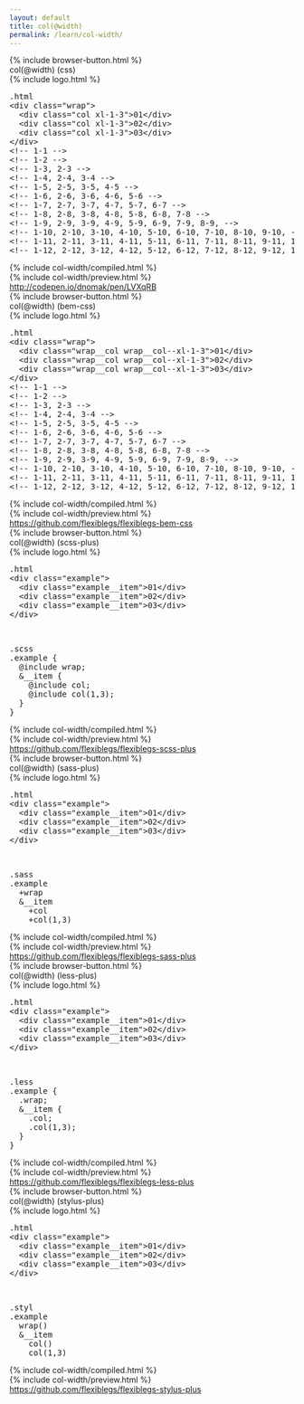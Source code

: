 ```yaml
---
layout: default
title: col(@width)
permalink: /learn/col-width/
---
```


<div id="css">
  <div class="dn-browser">
    <div class="dn-browser-header">
      {% include browser-button.html %}
      <div class="dn-style--title">col(<span>@width</span>) (css)</div>
      {% include logo.html %}
    </div>
    <div class="dn-browser-body">
      <div class="dn-browser-body__pre">
        <pre class="not-compiled"><div class="dn-tag dn-tag--gray dn-tag--top dn-tag--button"><i class="fa fa-magic fa-lg"></i></div><div class="dn-tag dn-tag--gray dn-tag--bottom">.html</div><!--
          -->&lt;div class="wrap"&gt;<br/><!--
          -->  &lt;div class="col <span>xl-1-3</span>"&gt;01&lt;/div&gt;<br/><!--
          -->  &lt;div class="col <span>xl-1-3</span>"&gt;02&lt;/div&gt;<br/><!--
          -->  &lt;div class="col <span>xl-1-3</span>"&gt;03&lt;/div&gt;<br/><!--
          -->&lt;/div&gt;<!--
          --><div class="comment">&lt;!-- 1-1 --&gt;</div><!--
          --><div class="comment">&lt;!-- 1-2 --&gt;</div><!--
          --><div class="comment">&lt;!-- 1-3, 2-3 --&gt;</div><!--
          --><div class="comment">&lt;!-- 1-4, 2-4, 3-4 --&gt;</div><!--
          --><div class="comment">&lt;!-- 1-5, 2-5, 3-5, 4-5 --&gt;</div><!--
          --><div class="comment">&lt;!-- 1-6, 2-6, 3-6, 4-6, 5-6 --&gt;</div><!--
          --><div class="comment">&lt;!-- 1-7, 2-7, 3-7, 4-7, 5-7, 6-7 --&gt;</div><!--
          --><div class="comment">&lt;!-- 1-8, 2-8, 3-8, 4-8, 5-8, 6-8, 7-8 --&gt;</div><!--
          --><div class="comment">&lt;!-- 1-9, 2-9, 3-9, 4-9, 5-9, 6-9, 7-9, 8-9, --&gt;</div><!--
          --><div class="comment">&lt;!-- 1-10, 2-10, 3-10, 4-10, 5-10, 6-10, 7-10, 8-10, 9-10, --&gt;</div><!--
          --><div class="comment">&lt;!-- 1-11, 2-11, 3-11, 4-11, 5-11, 6-11, 7-11, 8-11, 9-11, 10-11, --&gt;</div><!--
          --><div class="comment">&lt;!-- 1-12, 2-12, 3-12, 4-12, 5-12, 6-12, 7-12, 8-12, 9-12, 10-12, 11-12, --&gt;</div><!--
        --></pre>
        {% include col-width/compiled.html %}
      </div>
      {% include col-width/preview.html %}
      <div class="dn-browser-footer">
        <div class="wrap xl-gutter-24 xl-outside-24 xl-center xl-auto">
          <div class="col">
            <a href="http://codepen.io/dnomak/pen/LVXqRB?editors=110" class="dn-button dn-button--link">http://codepen.io/dnomak/pen/LVXqRB</a>
          </div>
        </div>
      </div>
    </div>
  </div>
</div>

<div id="bem-css">
  <div class="dn-browser">
    <div class="dn-browser-header">
      {% include browser-button.html %}
      <div class="dn-style--title">col(<span>@width</span>) (bem-css)</div>
      {% include logo.html %}
    </div>
    <div class="dn-browser-body">
      <div class="dn-browser-body__pre">
        <pre class="not-compiled"><div class="dn-tag dn-tag--gray dn-tag--top dn-tag--button"><i class="fa fa-magic fa-lg"></i></div><div class="dn-tag dn-tag--gray dn-tag--bottom">.html</div><!--
          -->&lt;div class="wrap"&gt;<br/><!--
          -->  &lt;div class="wrap__col <span>wrap__col--xl-1-3</span>"&gt;01&lt;/div&gt;<br/><!--
          -->  &lt;div class="wrap__col <span>wrap__col--xl-1-3</span>"&gt;02&lt;/div&gt;<br/><!--
          -->  &lt;div class="wrap__col <span>wrap__col--xl-1-3</span>"&gt;03&lt;/div&gt;<br/><!--
          -->&lt;/div&gt;<!--
          --><div class="comment">&lt;!-- 1-1 --&gt;</div><!--
          --><div class="comment">&lt;!-- 1-2 --&gt;</div><!--
          --><div class="comment">&lt;!-- 1-3, 2-3 --&gt;</div><!--
          --><div class="comment">&lt;!-- 1-4, 2-4, 3-4 --&gt;</div><!--
          --><div class="comment">&lt;!-- 1-5, 2-5, 3-5, 4-5 --&gt;</div><!--
          --><div class="comment">&lt;!-- 1-6, 2-6, 3-6, 4-6, 5-6 --&gt;</div><!--
          --><div class="comment">&lt;!-- 1-7, 2-7, 3-7, 4-7, 5-7, 6-7 --&gt;</div><!--
          --><div class="comment">&lt;!-- 1-8, 2-8, 3-8, 4-8, 5-8, 6-8, 7-8 --&gt;</div><!--
          --><div class="comment">&lt;!-- 1-9, 2-9, 3-9, 4-9, 5-9, 6-9, 7-9, 8-9, --&gt;</div><!--
          --><div class="comment">&lt;!-- 1-10, 2-10, 3-10, 4-10, 5-10, 6-10, 7-10, 8-10, 9-10, --&gt;</div><!--
          --><div class="comment">&lt;!-- 1-11, 2-11, 3-11, 4-11, 5-11, 6-11, 7-11, 8-11, 9-11, 10-11, --&gt;</div><!--
          --><div class="comment">&lt;!-- 1-12, 2-12, 3-12, 4-12, 5-12, 6-12, 7-12, 8-12, 9-12, 10-12, 11-12, --&gt;</div><!--
        --></pre>
        {% include col-width/compiled.html %}
      </div>
      {% include col-width/preview.html %}
      <div class="dn-browser-footer">
        <div class="wrap xl-gutter-24 xl-outside-24 xl-center xl-auto">
          <div class="col">
            <a href="https://github.com/flexiblegs/flexiblegs-bem-css" class="dn-button dn-button--link">https://github.com/flexiblegs/flexiblegs-bem-css</a>
          </div>
        </div>
      </div>
    </div>
  </div>
</div>

<div id="scss-plus">
  <div class="dn-browser">
    <div class="dn-browser-header">
      {% include browser-button.html %}
      <div class="dn-style--title">col(<span>@width</span>) (scss-plus)</div>
      {% include logo.html %}
    </div>
    <div class="dn-browser-body">
      <div class="dn-browser-body__pre">
        <div class="wrap xl-top xl-gutter-24 xl-2 lg-1">
          <div class="col">
            <pre><div class="dn-tag dn-tag--gray dn-tag--bottom">.html</div><!--
              -->&lt;div class="example"&gt;<br/><!--
              -->  &lt;div class="example__item"&gt;01&lt;/div&gt;<br/><!--
              -->  &lt;div class="example__item"&gt;02&lt;/div&gt;<br/><!--
              -->  &lt;div class="example__item"&gt;03&lt;/div&gt;<br/><!--
              -->&lt;/div&gt;<!--
            --></pre>
            <br class="xl-hidden lg-not-hidden" />
          </div>
          <div class="col">
            <pre class="not-compiled"><div class="dn-tag dn-tag--gray dn-tag--top dn-tag--button"><i class="fa fa-magic fa-lg"></i></div><div class="dn-tag dn-tag--gray dn-tag--bottom">.scss</div><!--
              -->.example {<br/><!--
              -->  @include wrap;<br/><!--
              -->  &__item {<br/><!--
              -->    @include col;<br/><!--
              -->    @include <span>col(1,3)</span>;<br/><!--
              -->  }<br/><!--
              -->}<!--
            --></pre>
            {% include col-width/compiled.html %}
          </div>
        </div>
      </div>
      {% include col-width/preview.html %}
      <div class="dn-browser-footer">
        <div class="wrap xl-gutter-24 xl-outside-24 xl-center xl-auto">
          <div class="col">
            <a href="https://github.com/flexiblegs/flexiblegs-scss-plus" class="dn-button dn-button--link">https://github.com/flexiblegs/flexiblegs-scss-plus</a>
          </div>
        </div>
      </div>
    </div>
  </div>
</div>

<div id="sass-plus">
  <div class="dn-browser">
    <div class="dn-browser-header">
      {% include browser-button.html %}
      <div class="dn-style--title">col(<span>@width</span>) (sass-plus)</div>
      {% include logo.html %}
    </div>
    <div class="dn-browser-body">
      <div class="dn-browser-body__pre">
        <div class="wrap xl-top xl-gutter-24 xl-2 lg-1">
          <div class="col">
            <pre><div class="dn-tag dn-tag--gray dn-tag--bottom">.html</div><!--
              -->&lt;div class="example"&gt;<br/><!--
              -->  &lt;div class="example__item"&gt;01&lt;/div&gt;<br/><!--
              -->  &lt;div class="example__item"&gt;02&lt;/div&gt;<br/><!--
              -->  &lt;div class="example__item"&gt;03&lt;/div&gt;<br/><!--
              -->&lt;/div&gt;<!--
            --></pre>
            <br class="xl-hidden lg-not-hidden" />
          </div>
          <div class="col">
            <pre class="not-compiled"><div class="dn-tag dn-tag--gray dn-tag--top dn-tag--button"><i class="fa fa-magic fa-lg"></i></div><div class="dn-tag dn-tag--gray dn-tag--bottom">.sass</div><!--
              -->.example<br/><!--
              -->  +wrap<br/><!--
              -->  &__item<br/><!--
              -->    +col<br/><!--
              -->    +<span>col(1,3)</span><!--
            --></pre>
            {% include col-width/compiled.html %}
          </div>
        </div>
      </div>
      {% include col-width/preview.html %}
      <div class="dn-browser-footer">
        <div class="wrap xl-gutter-24 xl-outside-24 xl-center xl-auto">
          <div class="col">
            <a href="https://github.com/flexiblegs/flexiblegs-sass-plus" class="dn-button dn-button--link">https://github.com/flexiblegs/flexiblegs-sass-plus</a>
          </div>
        </div>
      </div>
    </div>
  </div>
</div>

<div id="less-plus">
  <div class="dn-browser">
    <div class="dn-browser-header">
      {% include browser-button.html %}
      <div class="dn-style--title">col(<span>@width</span>) (less-plus)</div>
      {% include logo.html %}
    </div>
    <div class="dn-browser-body">
      <div class="dn-browser-body__pre">
        <div class="wrap xl-top xl-gutter-24 xl-2 lg-1">
          <div class="col">
            <pre><div class="dn-tag dn-tag--gray dn-tag--bottom">.html</div><!--
              -->&lt;div class="example"&gt;<br/><!--
              -->  &lt;div class="example__item"&gt;01&lt;/div&gt;<br/><!--
              -->  &lt;div class="example__item"&gt;02&lt;/div&gt;<br/><!--
              -->  &lt;div class="example__item"&gt;03&lt;/div&gt;<br/><!--
              -->&lt;/div&gt;<!--
            --></pre>
            <br class="xl-hidden lg-not-hidden" />
          </div>
          <div class="col">
            <pre class="not-compiled"><div class="dn-tag dn-tag--gray dn-tag--top dn-tag--button"><i class="fa fa-magic fa-lg"></i></div><div class="dn-tag dn-tag--gray dn-tag--bottom">.less</div><!--
              -->.example {<br/><!--
              -->  .wrap;<br/><!--
              -->  &__item {<br/><!--
              -->    .col;<br/><!--
              -->    .<span>col(1,3)</span>;<br/><!--
              -->  }<br/><!--
              -->}<!--
            --></pre>
            {% include col-width/compiled.html %}
          </div>
        </div>
      </div>
      {% include col-width/preview.html %}
      <div class="dn-browser-footer">
        <div class="wrap xl-gutter-24 xl-outside-24 xl-center xl-auto">
          <div class="col">
            <a href="https://github.com/flexiblegs/flexiblegs-less-plus" class="dn-button dn-button--link">https://github.com/flexiblegs/flexiblegs-less-plus</a>
          </div>
        </div>
      </div>
    </div>
  </div>
</div>

<div id="stylus-plus">
  <div class="dn-browser">
    <div class="dn-browser-header">
      {% include browser-button.html %}
      <div class="dn-style--title">col(<span>@width</span>) (stylus-plus)</div>
      {% include logo.html %}
    </div>
    <div class="dn-browser-body">
      <div class="dn-browser-body__pre">
        <div class="wrap xl-top xl-gutter-24 xl-2 lg-1">
          <div class="col">
            <pre><div class="dn-tag dn-tag--gray dn-tag--bottom">.html</div><!--
              -->&lt;div class="example"&gt;<br/><!--
              -->  &lt;div class="example__item"&gt;01&lt;/div&gt;<br/><!--
              -->  &lt;div class="example__item"&gt;02&lt;/div&gt;<br/><!--
              -->  &lt;div class="example__item"&gt;03&lt;/div&gt;<br/><!--
              -->&lt;/div&gt;<!--
            --></pre>
            <br class="xl-hidden lg-not-hidden" />
          </div>
          <div class="col">
            <pre class="not-compiled"><div class="dn-tag dn-tag--gray dn-tag--top dn-tag--button"><i class="fa fa-magic fa-lg"></i></div><div class="dn-tag dn-tag--gray dn-tag--bottom">.styl</div><!--
              -->.example<br/><!--
              -->  wrap()<br/><!--
              -->  &__item<br/><!--
              -->    col()<br/><!--
              -->    <span>col(1,3)</span><!--
            --></pre>
            {% include col-width/compiled.html %}
          </div>
        </div>
      </div>
      {% include col-width/preview.html %}
      <div class="dn-browser-footer">
        <div class="wrap xl-gutter-24 xl-outside-24 xl-center xl-auto">
          <div class="col">
            <a href="https://github.com/flexiblegs/flexiblegs-stylus-plus" class="dn-button dn-button--link">https://github.com/flexiblegs/flexiblegs-stylus-plus</a>
          </div>
        </div>
      </div>
    </div>
  </div>
</div>
